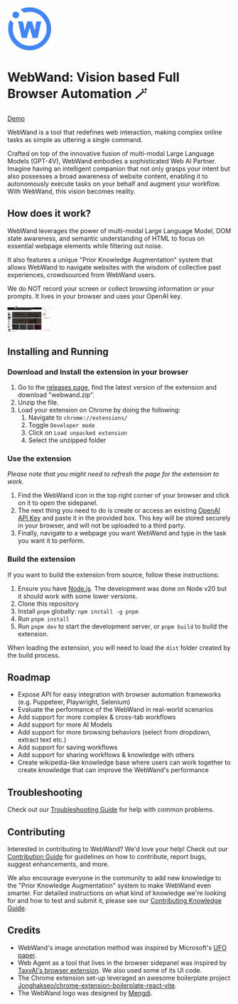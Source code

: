 <img src="public/icon-128.png" alt="Web Wand Logo" width="100"/>

# WebWand: Vision based Full Browser Automation 🪄

[Demo](https://twitter.com/mengdi_en/status/1721965940680565166)

WebWand is a tool that redefines web interaction, making complex online tasks as simple as uttering a single command.

Crafted on top of the innovative fusion of multi-modal Large Language Models (GPT-4V), WebWand embodies a sophisticated Web AI Partner. Imagine having an intelligent companion that not only grasps your intent but also possesses a broad awareness of website content, enabling it to autonomously execute tasks on your behalf and augment your workflow. With WebWand, this vision becomes reality.

## How does it work?

WebWand leverages the power of multi-modal Large Language Model, DOM state awareness, and semantic understanding of HTML to focus on essential webpage elements while filtering out noise. 

It also features a unique "Prior Knowledge Augmentation" system that allows WebWand to navigate websites with the wisdom of collective past experiences, crowdsourced from WebWand users. 

We do NOT record your screen or collect browsing information or your prompts. It lives in your browser and uses your OpenAI key. 

<img src="public/webwand_screenshot.png" alt="Screenshot of annotated website" width="100"/>

## Installing and Running

### Download and Install the extension in your browser

1. Go to the [releases page](https://github.com/normal-computing/web-wand/releases), find the latest version of the extension and download "webwand.zip".
2. Unzip the file.
3. Load your extension on Chrome by doing the following:
   1. Navigate to `chrome://extensions/`
   2. Toggle `Developer mode`
   3. Click on `Load unpacked extension`
   4. Select the unzipped folder

### Use the extension

*Please note that you might need to refresh the page for the extension to work.*

1. Find the WebWand icon in the top right corner of your browser and click on it to open the sidepanel.
2. The next thing you need to do is create or access an existing [OpenAI API Key](https://platform.openai.com/account/api-keys) and paste it in the provided box. This key will be stored securely in your browser, and will not be uploaded to a third party.
3. Finally, navigate to a webpage you want WebWand and type in the task you want it to perform.

### Build the extension

If you want to build the extension from source, follow these instructions:

1. Ensure you have [Node.js](https://nodejs.org/). The development was done on Node v20 but it should work with some lower versions.
2. Clone this repository
3. Install `pnpm` globally: `npm install -g pnpm`
4. Run `pnpm install` 
5. Run `pnpm dev` to start the development server, or `pnpm build` to build the extension.

When loading the extension, you will need to load the `dist` folder created by the build process.

## Roadmap

- Expose API for easy integration with browser automation frameworks (e.g. Puppeteer, Playwright, Selenium)
- Evaluate the performance of the WebWand in real-world scenarios
- Add support for more complex & cross-tab workflows
- Add support for more AI Models
- Add support for more browsing behaviors (select from dropdown, extract text etc.)
- Add support for saving workflows
- Add support for sharing workflows & knowledge with others
- Create wikipedia-like knowledge base where users can work together to create knowledge that can improve the WebWand's performance

## Troubleshooting

Check out our [Troubleshooting Guide](TROUBLESHOOTING.md) for help with common problems.

## Contributing

Interested in contributing to WebWand? We'd love your help! Check out our [Contribution Guide](CONTRIBUTING.md) for guidelines on how to contribute, report bugs, suggest enhancements, and more. 

We also encourage everyone in the community to add new knowledge to the "Prior Knowledge Augmentation" system to make WebWand even smarter. For detailed instructions on what kind of knowledge we're looking for and how to test and submit it, please see our [Contributing Knowledge Guide](CONTRIBUTING_KNOWLEDGE.md).

## Credits

- WebWand's image annotation method was inspired by Microsoft's [UFO paper](https://arxiv.org/abs/2402.07939).
- Web Agent as a tool that lives in the browser sidepanel was inspired by [TaxyAI's browser extension](https://github.com/TaxyAI/browser-extension). We also used some of its UI code.
- The Chrome extension set-up leveraged an awesome boilerplate project [Jonghakseo/chrome-extension-boilerplate-react-vite](https://github.com/Jonghakseo/chrome-extension-boilerplate-react-vite).
- The WebWand logo was designed by [Mengdi](https://twitter.com/mengdi_en).
